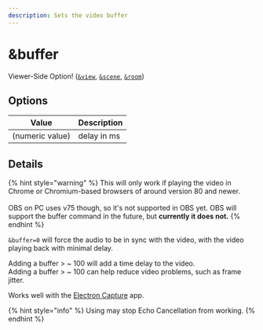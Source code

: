 ```yaml
---
description: Sets the video buffer
---
```


# \&buffer

Viewer-Side Option! ([`&view`](view.md), [`&scene`](scene.md), [`&room`](../../general-settings/room.md))

## Options

| Value           | Description |
| --------------- | ----------- |
| (numeric value) | delay in ms |

## Details

{% hint style="warning" %}
This will only work if playing the video in Chrome or Chromium-based browsers of around version 80 and newer.\
\
OBS on PC uses v75 though, so it's not supported in OBS yet. OBS will support the buffer command in the future, but **currently it does not.**
{% endhint %}

`&buffer=0` will force the audio to be in sync with the video, with the video playing back with minimal delay.

Adding a buffer > \~ 100 will add a time delay to the video.\
Adding a buffer > \~ 100 can help reduce video problems, such as frame jitter.

Works well with the [Electron Capture](https://github.com/steveseguin/electroncapture) app.

{% hint style="info" %}
Using may stop Echo Cancellation from working.
{% endhint %}
